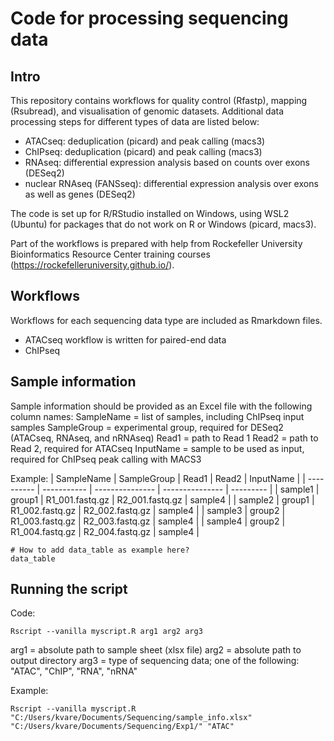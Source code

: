 # Code for processing sequencing data

## Intro
This repository contains workflows for quality control (Rfastp), mapping (Rsubread), and visualisation of genomic datasets. Additional data processing steps for different types of data are listed below:
- ATACseq: deduplication (picard) and peak calling (macs3)
- ChIPseq: deduplication (picard) and peak calling (macs3)
- RNAseq: differential expression analysis based on counts over exons (DESeq2)
- nuclear RNAseq (FANSseq): differential expression analysis over exons as well as genes (DESeq2) 

The code is set up for R/RStudio installed on Windows, using WSL2 (Ubuntu) for packages that do not work on R or Windows (picard, macs3).

Part of the workflows is prepared with help from Rockefeller University Bioinformatics Resource Center training courses (https://rockefelleruniversity.github.io/).

## Workflows
Workflows for each sequencing data type are included as Rmarkdown files. 
- ATACseq workflow is written for paired-end data
- ChIPseq

## Sample information
Sample information should be provided as an Excel file with the following column names:
SampleName = list of samples, including ChIPseq input samples
SampleGroup = experimental group, required for DESeq2 (ATACseq, RNAseq, and nRNAseq)
Read1 = path to Read 1
Read2 = path to Read 2, required for ATACseq
InputName = sample to be used as input, required for ChIPseq peak calling with MACS3

Example:
 | SampleName | SampleGroup | Read1           | Read2           | InputName |
 | ---------- | ----------- | --------------- | --------------- | --------- |
 | sample1    | group1      | R1_001.fastq.gz | R2_001.fastq.gz | sample4   |
 | sample2    | group1      | R1_002.fastq.gz | R2_002.fastq.gz | sample4   |
 | sample3    | group2      | R1_003.fastq.gz | R2_003.fastq.gz | sample4   |
 | sample4    | group2      | R1_004.fastq.gz | R2_004.fastq.gz | sample4   |

```
# How to add data_table as example here?
data_table
```

## Running the script
Code:
```
Rscript --vanilla myscript.R arg1 arg2 arg3
```
arg1 = absolute path to sample sheet (xlsx file) 
arg2 = absolute path to output directory 
arg3 = type of sequencing data; one of the following: "ATAC", "ChIP", "RNA", "nRNA" 

Example: 
```
Rscript --vanilla myscript.R "C:/Users/kvare/Documents/Sequencing/sample_info.xlsx" "C:/Users/kvare/Documents/Sequencing/Exp1/" "ATAC"
```
